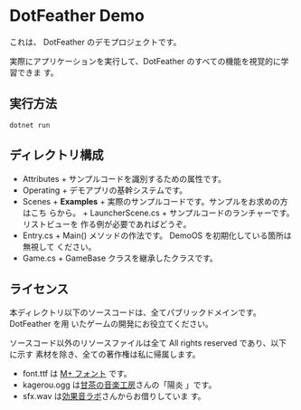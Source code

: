 # DotFeather Demo

これは、 DotFeather のデモプロジェクトです。

実際にアプリケーションを実行して、DotFeather のすべての機能を視覚的に学習できま
す。

## 実行方法

```
dotnet run
```

## ディレクトリ構成

-   Attributes + サンプルコードを識別するための属性です。
-   Operating + デモアプリの基幹システムです。
-   Scenes + **Examples** + 実際のサンプルコードです。サンプルをお求めの方はこち
    らから。 + LauncherScene.cs + サンプルコードのランチャーです。リストビューを
    作る例が必要であればどうぞ。
-   Entry.cs + Main() メソッドの作法です。 DemoOS を初期化している箇所は無視して
    ください。
-   Game.cs + GameBase クラスを継承したクラスです。

## ライセンス

本ディレクトリ以下のソースコードは、全てパブリックドメインです。DotFeather を用
いたゲームの開発にお役立てください。

ソースコード以外のリソースファイルは全て All rights reserved であり、以下に示す
素材を除き、全ての著作権は私に帰属します。

-   font.ttf は [M+ フォント](https://mplus-fonts.osdn.jp/) です。
-   kagerou.ogg は[甘茶の音楽工房](https://amachamusic.chagasi.com/)さんの「陽炎
    」です。
-   sfx.wav は[効果音ラボ](https://soundeffect-lab.info/)さんからお借りしていま
    す。
